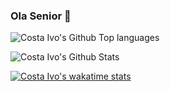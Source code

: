 ### Ola Senior 👋

![Costa Ivo's Github Top languages](https://github-readme-stats.vercel.app/api/top-langs/?username=costaivo&layout=compact&theme=radical)

![Costa Ivo's Github Stats](https://github-readme-stats.vercel.app/api?username=costaivo&show_icons=true&theme=radical)

[![Costa Ivo's wakatime stats](https://github-readme-stats.vercel.app/api/wakatime?username=costaivo)](https://github.com/costaivo/github-readme-stats)


